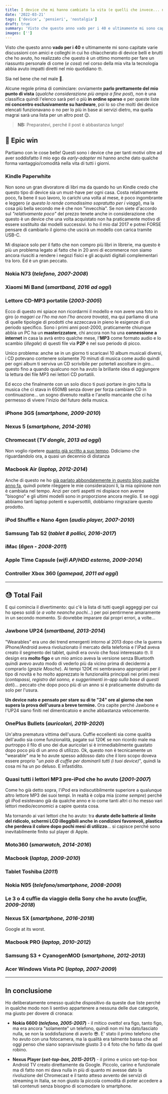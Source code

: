 ```yaml
---
title: I device che mi hanno cambiato la vita (e quelli che invece... no)
date: '2022-03-21'
tags: ['device', 'pensieri', 'nostalgia']
draft: true
summary: 'Visto che questo anno vado per i 40 e ultimamente mi sono capitate varie discussioni con amici e colleghi in cui ho chiaccherato di device belli e brutti che ho avuto, ho realizzato che questo è un ottimo momento per fare un riassunto personale di come (e cosa) nel corso della mia vita la tecnologia abbia avuto impatti diretti nel mio quotidiano.'
images: ['']
---
```


Visto che questo anno **vado per i 40** e ultimamente mi sono capitate varie discussioni con amici e colleghi in cui ho chiaccherato di device belli e brutti che ho avuto, ho realizzato che questo è un ottimo momento per fare un riassunto personale di come (_e cosa_) nel corso della mia vita la tecnologia abbia avuto impatti diretti nel mio quotidiano 🤓.

Sia nel bene che nel male 🤣.

Alcune regole prima di cominciare: ovviamente **parlo prettamente del mio punto di vista** (_qualche considerazione più ampia a fine post_), non è una classifica quindi l'elenco sarà perl o più **in ordine sparso** e per queste liste **mi concentro esclusivamente su hardware**, poi lo so che molti dei device elencati funzionavano o no per lo più in base ai servizi dietro, ma quella magrai sarà una lista per un altro post 😉.

> **NB:** Preparatevi, perché il post è abbastanza lungo!

## 🤩 Epic win

Partiamo con le cose belle! Questi sono i device che per tanti motivi oltre ad aver soddisfatto il mio ego da _early-adopter_ mi hanno anche dato qualche forma vantaggio/comodità nella vita di tutti i giorni.

### Kindle Paperwhite

Non sono un gran divoratore di libri ma da quando ho un Kindle credo che questo tipo di device sia un must-have per ogni casa. Costa relativamente poco, fa bene il suo lavoro, lo carichi una volta al mese, è poco ingombrante e leggero (_e questo lo rende comodissimo sopratutto per i viaggi_), ma la cosa più bella secondo me è che non "invecchia". Se non siete d'accordo sul _"relativamente poco"_ del prezzo tenete anche in considerazione che questo è un device che una volta acquistato non ha praticamente motivo di essere sostituito dai modelli successivi. Io ho il mio dal 2017 e potrei FORSE pensare di cambiarlo il giorno che uscirà un modello con carica tramite USB-C.

Mi dispiace solo per il fatto che non compro più libri in librerie, ma questo è più un problema legato al fatto che in 20 anni di ecommerce non siamo ancora riusciti a rendere i negozi fisici e gli acquisti digitali complementari tra loro. Ed è un gran peccato.

### Nokia N73 (_telefono, 2007-2008_)

### Xiaomi Mi Band (_smartband, 2016 ad oggi_)

### Lettore CD-MP3 portatile (_2003-2005_)

Ecco di questo mi spiace non ricordarmi il modello e non avere una foto in giro (_o magari ce l'ho ma non l'ho ancora trovata_), ma qui parliamo di una di quelle tipologie di prodotti che azzeccava in pieno le esigenze di un periodo specifico. Sono i primi anni post-2000, praticamente chiunque abbia un PC ha un **masterizzatore**, chi ancora non ha una **connessione a internet** in casa la avrà entro qualche mese, l'**MP3** come formato audio e lo scambio (_illegale_) di questi file via **P2P** è nel suo periodo di picco.

Unico problema: anche se in un giorno ti scaricavi 10 album musicali diversi, i CD potevano contenere solamente 70 minuti di musica come audio quindi per ogni album ti serviva un CD scrivibile per poterteli ascoltare in giro... questo fino a quando qualcuno non ha avuto la brillante idea di aggiungere la lettura dei file MP3 nei lettori CD portatili.

Ed ecco che finalmente con un solo disco ti puoi portare in giro tutta la musica che ci stava in 650MB senza dover per forza cambiare CD in continuazione... un sogno divenuto realtà e l'anello mancante che ci ha permesso di vivere l'inizio del futuro della musica.

### iPhone 3GS (_smartphone, 2009-2010_)

### Nexus 5 (_smartphone, 2014-2016_)

### Chromecast (_TV dongle, 2013 ad oggi_)

Non voglio ripetere [quanto già scritto a suo tempo](/post/sperimentando-il-chromecast). Ddiciamo che riguardandolo ora, a quasi un decennio di distanza

### Macbook Air (_laptop, 2012-2014_)

Anche di questo ne ho [già parlato abbondatemente in questo blog qualche anno fa](/post/macbook-air), quindi potete rileggere le mie consideraizoni li, la mia opinione non è cambiata nel tempo. Anzi per certi aspetti mi dispiace non averne "bisogno" e gli ultimi modelli sono in proporzione ancora meglio. E se oggi abbiamo tanti laptop potenti e supersottili, dobbiamo ringraziare questo prodotto.

### iPod Shuffle e Nano 4gen (_audio player, 2007-2010_)

### Samsung Tab S2 (_tablet 8 pollici, 2016-2017_)

### iMac (_6gen - 2008-2011_)

### Apple Time Capsule (_wifi AP/HDD esterno, 2009-2014_)

### Controller Xbox 360 (_gamepad, 2011 ad oggi_)

---

## 😓 Total Fail

E qui comincia il divertimento: qui c'è la lista di tutti quegli aggeggi per cui ho speso soldi (_e a volte neanche pochi..._) per poi pentirmene amaramente in un secondo momento. Si dovrebbe imparare dai propri errori, a volte...

### Jawbone UP24 (_smartband, 2013-2014_)

"Wearables" era uno dei trend emergenti intorno al 2013 dopo che la guerra iPhone/Android aveva rivoluzionato il mercato della telefonia e l'iPad aveva creato il segmento dei tablet, quindi era ovvio che fossi interessato 🤓. Il design era **molto figo** e un mio amico aveva la versione senza Bluetooth quindi avevo avuto modo di vederlo più da vicino prima di decidermi a comprarlo (_grazie Mosche_). Ai tempi 120€ mi sembravano appropriati per il tipo di novità e ho molto apprezzato le funzionalità principali nei primi mesi (_contapassi, registro del sonno, e suggerimenti in-app sulla base di questi dati_)... peccato che dopo poco più di un anno si è praticamente distrutto da solo per l'usura.

**Un device nato e pensato per stare su di te "24" ore al giorno che non supera la prova dell'usura a breve termine.** Ora capite perché Jawbone e l'UP24 siano finiti nel dimenticatoio e anche abbastanza velocemente.

### OnePlus Bullets (_auricolari, 2019-2020_)

Un'altra prematura vittima dell'usura. Cuffie eccellenti sia come qualità dell'audio sia come funzionalità, pagate sui 120€ se non ricordo male ma purtroppo il filo di uno dei due auricolari si è irrimediabilmente guastato dopo poco più di un anno di utilizzo. Ok, questo non è tecnicamente un "wearable" ma le ho avute spesso addosso dato che il loro scopo doveva essere proprio "_un paio di cuffie per dominarli tutti (i tuoi device)_", quindi la cosa mi ha un po deluso. E infastidito.

### Quasi tutti i lettori MP3 pre-iPod che ho avuto (_2001-2007_)

Come ho già detto sopra, l'iPod era indiscutibilmente superiore a qualunque altro lettore MP3 dei suoi tempi. In realtà è colpa mia (_come sempre_) perché gli iPod esistevano già da qualche anno e io come tanti altri ci ho messo vari lettori medio/economici a capire questa cosa.

Ma tornando ai vari lettori che ho avuto: tra **durate delle batterie al limite del ridicolo, schermi LCD illeggibili anche in condizioni favorevoli, plastica che perdeva il colore dopo pochi mesi di utilizzo**... si capisce perché sono inevitabilmente finito sul player di Apple.

### Moto360 (_smarwatch, 2014-2016_)

### Macbook (_laptop, 2009-2010_)

### Tablet Toshiba (_2011_)

### Nokia N95 (_telefono/smartphone, 2008-2009_)

### Le 3 o 4 cuffie da viaggio della Sony che ho avuto (_cuffie, 2009-2018_)

### Nexus 5X (_smartphone, 2016-2018_)

Google at its worst.

### Macbook PRO (_laptop, 2010-2012_)

### Samsung S3 + CyanogenMOD (_smartphone, 2012-2013_)

### Acer Windows Vista PC (_laptop, 2007-2009_)

---

## In conclusione

Ho deliberatamente omesso qualche dispositivo da queste due liste perché in qualche modo non li sentivo appartenere a nessuna delle due categorie, ma giusto per dovere di cronaca:

- **Nokia 6600 (_telefono, 2005-2007_)** - il mitico ovetto! era figo, tanto figo, ma era ancora "solamente" un telefono, quindi non mi ha dato/lasciato nulla, se non la soddisfazione di averlo 😎. E' stato il primo telefono che ho avuto con una fotocamera, ma la qualità era talmente bassa che ad oggi penso che siano sopravvisute giusto 3 o 4 foto che ho fatto da quel robino.

- **Nexus Player (_set-top-box, 2015-2017_)** - il primo e unico set-top-box Android TV creato direttamente da Google. Piccolo, carino e funzionale ma di fatto non mi dava nulla in più di quanto mi avesse dato la rivoluzione del Chromecast e il tanto atteso avvento dei servizi di streaming in Italia, se non giusto la piccola comodità di poter accedere a tali contenuti senza bisogno di scomodare lo smartphone.
